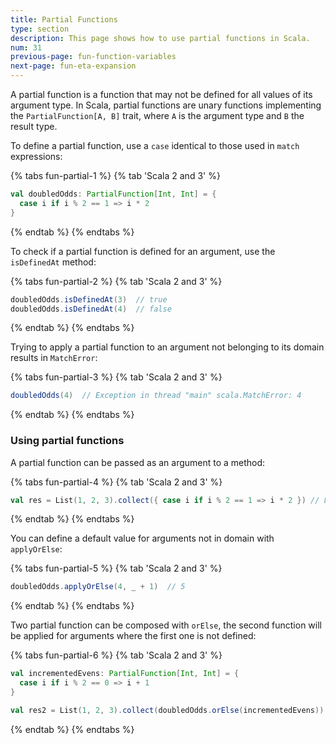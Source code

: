 ```yaml
---
title: Partial Functions
type: section
description: This page shows how to use partial functions in Scala.
num: 31
previous-page: fun-function-variables
next-page: fun-eta-expansion
---
```


A partial function is a function that may not be defined for all values of its argument type. In Scala, partial functions
are unary functions implementing the `PartialFunction[A, B]` trait, where `A` is the argument type and `B` the result type.

To define a partial function, use a `case` identical to those used in `match` expressions:

{% tabs fun-partial-1 %}
{% tab 'Scala 2 and 3' %}
```scala
val doubledOdds: PartialFunction[Int, Int] = {
  case i if i % 2 == 1 => i * 2
}
```
{% endtab %}
{% endtabs %}

To check if a partial function is defined for an argument, use the `isDefinedAt` method:

{% tabs fun-partial-2 %}
{% tab 'Scala 2 and 3' %}
```scala
doubledOdds.isDefinedAt(3)  // true
doubledOdds.isDefinedAt(4)  // false
```
{% endtab %}
{% endtabs %}

Trying to apply a partial function to an argument not belonging to its domain results in `MatchError`:

{% tabs fun-partial-3 %}
{% tab 'Scala 2 and 3' %}
```scala
doubledOdds(4)  // Exception in thread "main" scala.MatchError: 4
```
{% endtab %}
{% endtabs %}

### Using partial functions

A partial function can be passed as an argument to a method:

{% tabs fun-partial-4 %}
{% tab 'Scala 2 and 3' %}
```scala
val res = List(1, 2, 3).collect({ case i if i % 2 == 1 => i * 2 }) // List(2, 6)
```
{% endtab %}
{% endtabs %}

You can define a default value for arguments not in domain with `applyOrElse`:

{% tabs fun-partial-5 %}
{% tab 'Scala 2 and 3' %}
```scala
doubledOdds.applyOrElse(4, _ + 1)  // 5
```
{% endtab %}
{% endtabs %}

Two partial function can be composed with `orElse`, the second function will be applied for arguments where the first
one is not defined:

{% tabs fun-partial-6 %}
{% tab 'Scala 2 and 3' %}
```scala
val incrementedEvens: PartialFunction[Int, Int] = {
  case i if i % 2 == 0 => i + 1
}

val res2 = List(1, 2, 3).collect(doubledOdds.orElse(incrementedEvens)) // List(2, 3, 6)
```
{% endtab %}
{% endtabs %}